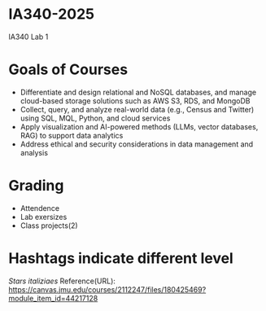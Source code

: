# IA340-2025
IA340 Lab 1

# Goals of Courses 
- Differentiate and design relational and NoSQL databases, and manage cloud-based storage
solutions such as AWS S3, RDS, and MongoDB
- Collect, query, and analyze real-world data (e.g., Census and Twitter) using SQL, MQL, Python,
and cloud services
- Apply visualization and AI-powered methods (LLMs, vector databases, RAG) to support data
analytics
- Address ethical and security considerations in data management and analysis

# Grading
- Attendence
- Lab exersizes
- Class projects(2)

# Hashtags indicate different level
*Stars italiziaes* 
Reference(URL): https://canvas.jmu.edu/courses/2112247/files/180425469?module_item_id=44217128 
